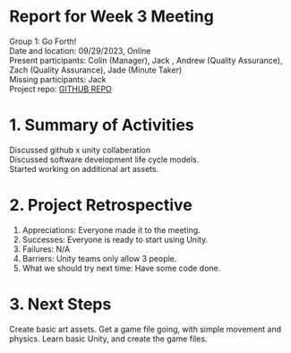 # Report for Week 3 Meeting
Group 1: Go Forth! <br>
Date and location: 09/29/2023, Online <br>
Present participants: Colin (Manager), Jack , Andrew (Quality Assurance), Zach (Quality Assurance), Jade (Minute Taker) <br>
Missing participants: Jack <br>
Project repo: [GITHUB REPO](https://github.com/jim245/cs386team1/tree/main) <br>

# 1. Summary of Activities
Discussed github x unity collaberation <br>
Discussed software development life cycle models. <br>
Started working on additional art assets. <br>

# 2. Project Retrospective
1. Appreciations: Everyone made it to the meeting.
2. Successes: Everyone is ready to start using Unity.
3. Failures: N/A
4. Barriers: Unity teams only allow 3 people.
5. What we should try next time: Have some code done.

# 3. Next Steps
Create basic art assets. Get a game file going, with simple movement and physics. Learn basic Unity, and create the game files.

